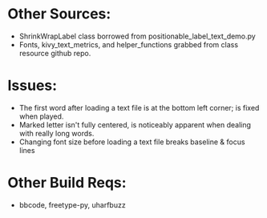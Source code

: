 # Other Sources:
- ShrinkWrapLabel class borrowed from positionable_label_text_demo.py
- Fonts, kivy_text_metrics, and helper_functions grabbed from class resource github repo.
# Issues:
- The first word after loading a text file is at the bottom left corner; is fixed when played.
- Marked letter isn't fully centered, is noticeably apparent when dealing with really long words.
- Changing font size before loading a text file breaks baseline & focus lines
# Other Build Reqs:
- bbcode, freetype-py, uharfbuzz

